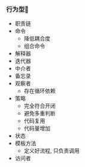 ### 行为型🚀️

- 职责链
- 命令
    - 降低耦合度
    - 组合命令
- 解释器
- 迭代器
- 中介者
- 备忘录
- 观察者
    - 存在循环依赖
- 策略
    - 完全符合开闭
    - 避免多重判断
    - 代码复用
    - 代码量增加
- 状态
- 模板方法
    - 定义好流程, 只负责调用
- 访问者